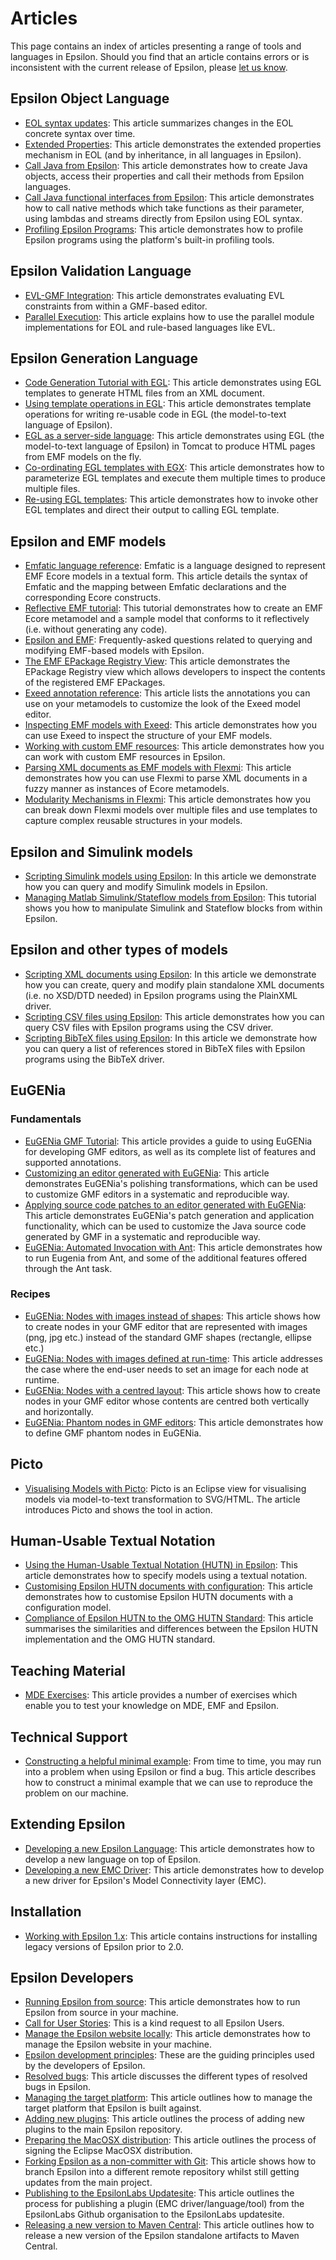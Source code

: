 # Articles

This page contains an index of articles presenting a range of tools and languages in Epsilon. Should you find that an article contains errors or is inconsistent with the current release of Epsilon, please [let us know](https://www.eclipse.org/epsilon/forum).


## Epsilon Object Language

- [EOL syntax updates](eol-syntax-updates): This article summarizes changes in the EOL concrete syntax over time.
- [Extended Properties](extended-properties): This article demonstrates the extended properties mechanism in EOL (and by inheritance, in all languages in Epsilon).
- [Call Java from Epsilon](call-java-from-epsilon): This article demonstrates how to create Java objects, access their properties and call their methods from Epsilon languages.
- [Call Java functional interfaces from Epsilon](lambda-expressions): This article demonstrates how to call native methods which take functions as their parameter, using lambdas and streams directly from Epsilon using EOL syntax.
- [Profiling Epsilon Programs](profiling): This article demonstrates how to profile Epsilon programs using the platform's built-in profiling tools.

## Epsilon Validation Language

- [EVL-GMF Integration](evl-gmf-integration): This article demonstrates evaluating EVL constraints from within a GMF-based editor.
- [Parallel Execution](parallel-execution): This article explains how to use the parallel module implementations for EOL and rule-based languages like EVL.

## Epsilon Generation Language

- [Code Generation Tutorial with EGL](code-generation-tutorial-egl): This article demonstrates using EGL templates to generate HTML files from an XML document.
- [Using template operations in EGL](egl-template-operations): This article demonstrates template operations for writing re-usable code in EGL (the model-to-text language of Epsilon).
- [EGL as a server-side language](egl-server-side): This article demonstrates using EGL (the model-to-text language of Epsilon) in Tomcat to produce HTML pages from EMF models on the fly.
- [Co-ordinating EGL templates with EGX](egx-parameters): This article demonstrates how to parameterize EGL templates and execute them multiple times to produce multiple files.
- [Re-using EGL templates](egl-invoke-egl): This article demonstrates how to invoke other EGL templates and direct their output to calling EGL template.

## Epsilon and EMF models

- [Emfatic language reference](https://www.eclipse.org/emfatic/): Emfatic is a language designed to represent EMF Ecore models in a textual form.  This article details the syntax of Emfatic and the mapping between Emfatic declarations and the corresponding Ecore constructs.
- [Reflective EMF tutorial](reflective-emf-tutorial): This tutorial demonstrates how to create an EMF Ecore metamodel and a sample model that conforms to it reflectively (i.e. without generating any code).
- [Epsilon and EMF](epsilon-emf): Frequently-asked questions related to querying and modifying EMF-based models with Epsilon.
- [The EMF EPackage Registry View](epackage-registry-view): This article demonstrates the EPackage Registry view which allows developers to inspect the contents of the registered EMF EPackages.
- [Exeed annotation reference](../exeed): This article lists the annotations you can use on your metamodels to customize the look of the Exeed model editor.
- [Inspecting EMF models with Exeed](inspect-models-exeed): This article demonstrates how you can use Exeed to inspect the structure of your EMF models.
- [Working with custom EMF resources](in-memory-emf-model): This article demonstrates how you can work with custom EMF resources in Epsilon.
- [Parsing XML documents as EMF models with Flexmi](../flexmi): This article demonstrates how you can use Flexmi to parse XML documents in a fuzzy manner as instances of Ecore metamodels.
- [Modularity Mechanisms in Flexmi](modular-flexmi): This article demonstrates how you can break down Flexmi models over multiple files and use templates to capture complex reusable structures in your models.

## Epsilon and Simulink models

- [Scripting Simulink models using Epsilon](simulink): In this article we demonstrate how you can query and modify Simulink models in Epsilon.
- [Managing Matlab Simulink/Stateflow models from Epsilon](simulink-stateflow): This tutorial shows you how to manipulate Simulink and Stateflow blocks from within Epsilon.

## Epsilon and other types of models

- [Scripting XML documents using Epsilon](plain-xml): In this article we demonstrate how you can create, query and modify plain standalone XML documents (i.e. no XSD/DTD needed)  in Epsilon programs using the  PlainXML driver.
- [Scripting CSV files using Epsilon](csv-emc): This article demonstrates how you can query CSV files with Epsilon programs using the CSV driver.
- [Scripting BibTeX files using Epsilon](bibtex): In this article we demonstrate how you can query a list of references stored in BibTeX files with Epsilon programs using the BibTeX driver.

## EuGENia

### Fundamentals

- [EuGENia GMF Tutorial](../eugenia): This article provides a guide to using EuGENia for developing GMF editors, as well as its complete list of features and supported annotations.
- [Customizing an editor generated with EuGENia](eugenia-polishing): This article demonstrates EuGENia's polishing transformations, which can be used to customize GMF editors in a systematic and reproducible way.
- [Applying source code patches to an editor generated with EuGENia](eugenia-patching): This article demonstrates EuGENia's patch generation and application functionality, which can be used to customize the Java source code generated by GMF in a systematic and reproducible way.
- [EuGENia: Automated Invocation with Ant](eugenia-ant): This article demonstrates how to run Eugenia from Ant, and some of the additional features offered through the Ant task.

### Recipes

- [EuGENia: Nodes with images instead of shapes](eugenia-nodes-with-images): This article shows how to create nodes in your GMF editor that are represented with images (png, jpg etc.) instead of the standard GMF shapes (rectangle, ellipse etc.)
- [EuGENia: Nodes with images defined at run-time](eugenia-nodes-with-runtime-images): This article addresses the case where the end-user needs to set an image for each node at runtime.
- [EuGENia: Nodes with a centred layout](eugenia-nodes-with-centred-layout): This article shows how to create nodes in your GMF editor whose contents are centred both vertically and horizontally.
- [EuGENia: Phantom nodes in GMF editors](eugenia-phantom-nodes): This article demonstrates how to define GMF phantom nodes in EuGENia.


## Picto

- [Visualising Models with Picto](../picto): Picto is an Eclipse view for visualising models via model-to-text transformation to SVG/HTML. The article introduces Picto and shows the tool in action.

## Human-Usable Textual Notation

- [Using the Human-Usable Textual Notation (HUTN) in Epsilon](hutn-basic): This article demonstrates how to specify models using a textual notation.
- [Customising Epsilon HUTN documents with configuration](hutn-configuration): This article demonstrates how to customise Epsilon HUTN documents with a configuration model.
- [Compliance of Epsilon HUTN to the OMG HUTN Standard](hutn-compliance): This article summarises the similarities and differences between the Epsilon HUTN implementation and the OMG HUTN standard.

## Teaching Material

- [MDE Exercises](exercises): This article provides a number of exercises which enable you to test your knowledge on MDE, EMF and Epsilon.

## Technical Support

- [Constructing a helpful minimal example](minimal-examples): From time to time, you may run into a problem when using Epsilon or find a bug. This article describes how to construct a minimal example that we can use to reproduce the problem on our machine.

## Extending Epsilon

- [Developing a new Epsilon Language](developing-a-new-language): This article demonstrates how to develop a new language on top of Epsilon.
- [Developing a new EMC Driver](developing-a-new-emc-driver): This article demonstrates how to develop a new driver for Epsilon's Model Connectivity layer (EMC).

## Installation

- [Working with Epsilon 1.x](epsilon-1.x): This article contains instructions for installing legacy versions of Epsilon prior to 2.0.

## Epsilon Developers

- [Running Epsilon from source](running-from-source): This article demonstrates how to run Epsilon from source  in your machine.
- [Call for User Stories](call-for-user-stories): This is a kind request to all Epsilon Users.
- [Manage the Epsilon website locally](manage-the-epsilon-website-locally): This article demonstrates how to manage the Epsilon website in your machine.
- [Epsilon development principles](development-principles): These are the guiding principles used by the developers of Epsilon.
- [Resolved bugs](resolved-bugs): This article discusses the different types of resolved bugs in Epsilon.
- [Managing the target platform](target-platform): This article outlines how to manage the target platform that Epsilon is built against.
- [Adding new plugins](adding-new-plugins): This article outlines the process of adding new plugins to the main Epsilon repository.
- [Preparing the MacOSX distribution](preparing-the-macosx-distribution): This article outlines the process of signing the Eclipse MacOSX distribution.
- [Forking Epsilon as a non-committer with Git](git-fork-epsilon): This article shows how to branch Epsilon into a different remote repository whilst still getting updates from the main project.
- [Publishing to the EpsilonLabs Updatesite](labsupdatesite): This article outlines the process for publishing a plugin (EMC driver/language/tool) from the EpsilonLabs Github organisation to the EpsilonLabs updatesite.
- [Releasing a new version to Maven Central](maven-release): This article outlines how to release a new version of the Epsilon standalone artifacts to Maven Central.

